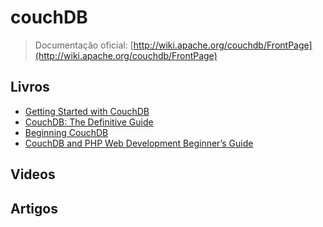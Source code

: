 # couchDB

> Documentação oficial: [http://wiki.apache.org/couchdb/FrontPage](http://wiki.apache.org/couchdb/FrontPage)

## Livros
- [Getting Started with CouchDB](http://shop.oreilly.com/product/0636920020837.do)
- [CouchDB: The Definitive Guide](http://guide.couchdb.org/)
- [Beginning CouchDB](http://www.apress.com/9781430272373/)
- [CouchDB and PHP Web Development Beginner’s Guide](http://www.packtpub.com/couchdb-and-php-web-development-beginners-guide/book)

## Videos

## Artigos
